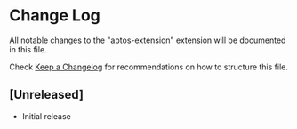 # Change Log

All notable changes to the "aptos-extension" extension will be documented in this file.

Check [Keep a Changelog](http://keepachangelog.com/) for recommendations on how to structure this file.

## [Unreleased]

- Initial release